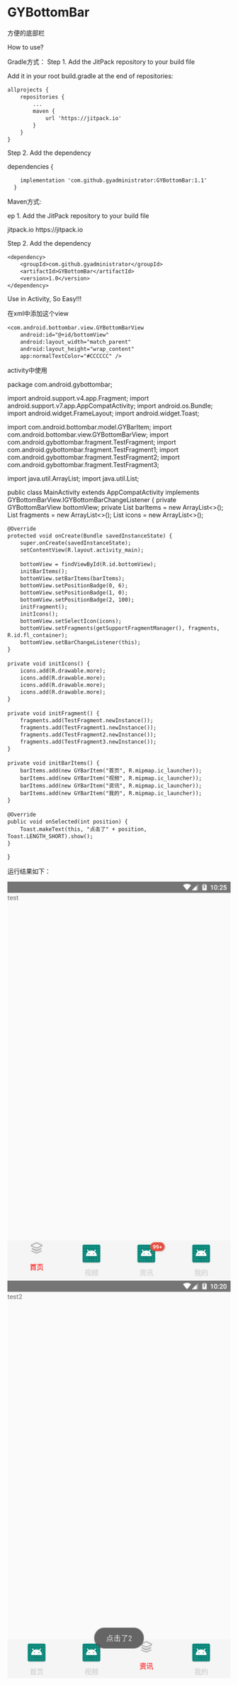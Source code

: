 # GYBottomBar
方便的底部栏

How to use?

Gradle方式：
Step 1. Add the JitPack repository to your build file

Add it in your root build.gradle at the end of repositories:

	allprojects {
		repositories {
			...
			maven {
				url 'https://jitpack.io'
			}
		}
	}
  
  Step 2. Add the dependency


  dependencies {
		
		implementation 'com.github.gyadministrator:GYBottomBar:1.1'
	  }
  
  Maven方式:

  ep 1. Add the JitPack repository to your build file

  <repositories>
		<repository>
		    <id>jitpack.io</id>
		    <url>https://jitpack.io</url>
		</repository>
	</repositories>
	
  Step 2. Add the dependency
  
  	<dependency>
	    <groupId>com.github.gyadministrator</groupId>
	    <artifactId>GYBottomBar</artifactId>
	    <version>1.0</version>
	</dependency>
  
  Use in Activity, So Easy!!!
  
  在xml中添加这个view
  
 <FrameLayout
        android:id="@+id/fl_container"
        android:layout_width="match_parent"
        android:layout_height="0dp"
        android:layout_weight="1" />

    <com.android.bottombar.view.GYBottomBarView
        android:id="@+id/bottomView"
        android:layout_width="match_parent"
        android:layout_height="wrap_content"
        app:normalTextColor="#CCCCCC" />

  activity中使用
  
  package com.android.gybottombar;

import android.support.v4.app.Fragment;
import android.support.v7.app.AppCompatActivity;
import android.os.Bundle;
import android.widget.FrameLayout;
import android.widget.Toast;

import com.android.bottombar.model.GYBarItem;
import com.android.bottombar.view.GYBottomBarView;
import com.android.gybottombar.fragment.TestFragment;
import com.android.gybottombar.fragment.TestFragment1;
import com.android.gybottombar.fragment.TestFragment2;
import com.android.gybottombar.fragment.TestFragment3;

import java.util.ArrayList;
import java.util.List;

public class MainActivity extends AppCompatActivity implements GYBottomBarView.IGYBottomBarChangeListener {
    private GYBottomBarView bottomView;
    private List<GYBarItem> barItems = new ArrayList<>();
    List<Fragment> fragments = new ArrayList<>();
    List<Integer> icons = new ArrayList<>();

    @Override
    protected void onCreate(Bundle savedInstanceState) {
        super.onCreate(savedInstanceState);
        setContentView(R.layout.activity_main);

        bottomView = findViewById(R.id.bottomView);
        initBarItems();
        bottomView.setBarItems(barItems);
        bottomView.setPositionBadge(0, 6);
        bottomView.setPositionBadge(1, 0);
        bottomView.setPositionBadge(2, 100);
        initFragment();
        initIcons();
        bottomView.setSelectIcon(icons);
        bottomView.setFragments(getSupportFragmentManager(), fragments, R.id.fl_container);
        bottomView.setBarChangeListener(this);
    }

    private void initIcons() {
        icons.add(R.drawable.more);
        icons.add(R.drawable.more);
        icons.add(R.drawable.more);
        icons.add(R.drawable.more);
    }

    private void initFragment() {
        fragments.add(TestFragment.newInstance());
        fragments.add(TestFragment1.newInstance());
        fragments.add(TestFragment2.newInstance());
        fragments.add(TestFragment3.newInstance());
    }

    private void initBarItems() {
        barItems.add(new GYBarItem("首页", R.mipmap.ic_launcher));
        barItems.add(new GYBarItem("视频", R.mipmap.ic_launcher));
        barItems.add(new GYBarItem("资讯", R.mipmap.ic_launcher));
        barItems.add(new GYBarItem("我的", R.mipmap.ic_launcher));
    }

    @Override
    public void onSelected(int position) {
        Toast.makeText(this, "点击了" + position, Toast.LENGTH_SHORT).show();
    }
}



运行结果如下：

![image](https://github.com/gyadministrator/GYBottomBar/blob/master/images/20190613102553.png)
![image](https://github.com/gyadministrator/GYBottomBar/blob/master/images/20190613102037.png)
